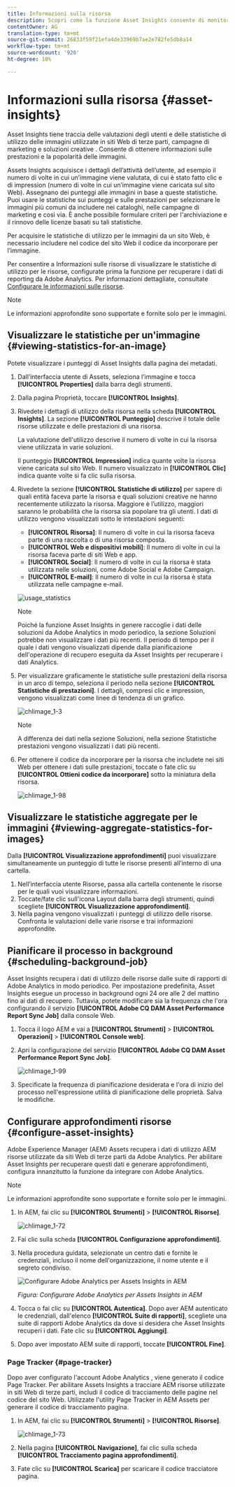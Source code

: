 ```yaml
---
title: Informazioni sulla risorsa
description: Scopri come la funzione Asset Insights consente di monitorare le valutazioni degli utenti e le statistiche di utilizzo di immagini utilizzate in siti Web di terze parti, campagne di marketing e  Adobe  soluzioni creative.
contentOwner: AG
translation-type: tm+mt
source-git-commit: 26833f59f21efa4de33969b7ae2e782fe5db8a14
workflow-type: tm+mt
source-wordcount: '920'
ht-degree: 10%

---
```



# Informazioni sulla risorsa {#asset-insights}

Asset Insights tiene traccia delle valutazioni degli utenti e delle statistiche di utilizzo delle immagini utilizzate in siti Web di terze parti, campagne di marketing e  soluzioni creative . Consente di ottenere informazioni sulle prestazioni e la popolarità delle immagini.

Assets Insights acquisisce i dettagli dell’attività dell’utente, ad esempio il numero di volte in cui un’immagine viene valutata, di cui è stato fatto clic e di impression (numero di volte in cui un’immagine viene caricata sul sito Web). Assegnano dei punteggi alle immagini in base a queste statistiche. Puoi usare le statistiche sui punteggi e sulle prestazioni per selezionare le immagini più comuni da includere nei cataloghi, nelle campagne di marketing e così via. È anche possibile formulare criteri per l&#39;archiviazione e il rinnovo delle licenze basati su tali statistiche.

Per acquisire le statistiche di utilizzo per le immagini da un sito Web, è necessario includere nel codice del sito Web il codice da incorporare per l’immagine.

Per consentire a Informazioni sulle risorse di visualizzare le statistiche di utilizzo per le risorse, configurate prima la funzione per recuperare i dati di reporting da  Adobe Analytics. Per informazioni dettagliate, consultate [Configurare le informazioni sulle risorse](#configure-asset-insights).

>[!NOTE]
>
>Le informazioni approfondite sono supportate e fornite solo per le immagini.

## Visualizzare le statistiche per un&#39;immagine {#viewing-statistics-for-an-image}

Potete visualizzare i punteggi di Asset Insights dalla pagina dei metadati.

1. Dall’interfaccia utente di Assets, seleziona l’immagine e tocca **[!UICONTROL Properties]** dalla barra degli strumenti.
1. Dalla pagina Proprietà, toccare **[!UICONTROL Insights]**.
1. Rivedete i dettagli di utilizzo della risorsa nella scheda **[!UICONTROL Insights]**. La sezione **[!UICONTROL Punteggio]** descrive il totale delle risorse utilizzate e delle prestazioni di una risorsa.

   La valutazione dell&#39;utilizzo descrive il numero di volte in cui la risorsa viene utilizzata in varie soluzioni.

   Il punteggio **[!UICONTROL Impression]** indica quante volte la risorsa viene caricata sul sito Web. Il numero visualizzato in **[!UICONTROL Clic]** indica quante volte si fa clic sulla risorsa.

1. Rivedete la sezione **[!UICONTROL Statistiche di utilizzo]** per sapere di quali entità faceva parte la risorsa e quali soluzioni creative ne hanno recentemente utilizzato la risorsa. Maggiore è l’utilizzo, maggiori saranno le probabilità che la risorsa sia popolare tra gli utenti. I dati di utilizzo vengono visualizzati sotto le intestazioni seguenti:

   * **[!UICONTROL Risorsa]**: Il numero di volte in cui la risorsa faceva parte di una raccolta o di una risorsa composta.
   * **[!UICONTROL Web e dispositivi mobili]**: Il numero di volte in cui la risorsa faceva parte di siti Web e app.
   * **[!UICONTROL Social]**: Il numero di volte in cui la risorsa è stata utilizzata nelle soluzioni, come  Adobe Social e  Adobe Campaign.
   * **[!UICONTROL E-mail]**: Il numero di volte in cui la risorsa è stata utilizzata nelle campagne e-mail.

   ![usage_statistics](assets/usage_statistics.png)

   >[!NOTE]
   >
   >Poiché la funzione Asset Insights in genere raccoglie i dati delle soluzioni da  Adobe Analytics in modo periodico, la sezione Soluzioni potrebbe non visualizzare i dati più recenti. Il periodo di tempo per il quale i dati vengono visualizzati dipende dalla pianificazione dell&#39;operazione di recupero eseguita da Asset Insights per recuperare i dati Analytics.

1. Per visualizzare graficamente le statistiche sulle prestazioni della risorsa in un arco di tempo, seleziona il periodo nella sezione **[!UICONTROL Statistiche di prestazioni]**. I dettagli, compresi clic e impression, vengono visualizzati come linee di tendenza di un grafico.

   ![chlimage_1-3](assets/chlimage_1-3.jpeg)

   >[!NOTE]
   >
   >A differenza dei dati nella sezione Soluzioni, nella sezione Statistiche prestazioni vengono visualizzati i dati più recenti.

1. Per ottenere il codice da incorporare per la risorsa che includete nei siti Web per ottenere i dati sulle prestazioni, toccate o fate clic su **[!UICONTROL Ottieni codice da incorporare]** sotto la miniatura della risorsa. <!-- For more information on how to include your Embed code in third-party web pages, see [Using Page Tracker and Embed code in web pages](/help/assets/use-page-tracker.md). -->

   ![chlimage_1-98](assets/chlimage_1-98.png)

## Visualizzare le statistiche aggregate per le immagini {#viewing-aggregate-statistics-for-images}

Dalla **[!UICONTROL Visualizzazione approfondimenti]** puoi visualizzare simultaneamente un punteggio di tutte le risorse presenti all’interno di una cartella.

1. Nell’interfaccia utente Risorse, passa alla cartella contenente le risorse per le quali vuoi visualizzare informazioni.
1. Toccate/fate clic sull&#39;icona Layout dalla barra degli strumenti, quindi scegliete **[!UICONTROL Visualizzazione approfondimenti]**.
1. Nella pagina vengono visualizzati i punteggi di utilizzo delle risorse. Confronta le valutazioni delle varie risorse e trai informazioni approfondite.

## Pianificare il processo in background {#scheduling-background-job}

Asset Insights recupera i dati di utilizzo delle risorse dalle suite di rapporti di  Adobe Analytics in modo periodico. Per impostazione predefinita, Asset Insights esegue un processo in background ogni 24 ore alle 2 del mattino fino ai dati di recupero. Tuttavia, potete modificare sia la frequenza che l&#39;ora configurando il servizio **[!UICONTROL Adobe CQ DAM Asset Performance Report Sync Job]** dalla console Web.

1. Tocca il logo AEM e vai a **[!UICONTROL Strumenti]** > **[!UICONTROL Operazioni]** > **[!UICONTROL Console web]**.
1. Apri la configurazione del servizio **[!UICONTROL Adobe CQ DAM Asset Performance Report Sync Job]**.

   ![chlimage_1-99](assets/chlimage_1-99.png)

1. Specificate la frequenza di pianificazione desiderata e l&#39;ora di inizio del processo nell&#39;espressione utilità di pianificazione delle proprietà. Salva le modifiche.

## Configurare approfondimenti risorse {#configure-asset-insights}

Adobe Experience Manager (AEM) Assets recupera i dati di utilizzo AEM risorse utilizzate da siti Web di terze parti da  Adobe Analytics. Per abilitare Asset Insights per recuperare questi dati e generare approfondimenti, configura innanzitutto la funzione da integrare con  Adobe Analytics.

>[!NOTE]
>
>Le informazioni approfondite sono supportate e fornite solo per le immagini.

1. In AEM, fai clic su **[!UICONTROL Strumenti]** > **[!UICONTROL Risorse]**.

   ![chlimage_1-72](assets/chlimage_1-72.png)

1. Fai clic sulla scheda **[!UICONTROL Configurazione approfondimenti]**.
1. Nella procedura guidata, selezionate un centro dati e fornite le credenziali, incluso il nome dell&#39;organizzazione, il nome utente e il segreto condiviso.

   ![Configurare  Adobe Analytics per Assets Insights in AEM](assets/insights_config2.png)

   *Figura: Configurare  Adobe Analytics per Assets Insights in AEM*

1. Tocca o fai clic su **[!UICONTROL Autentica]**. Dopo aver AEM autenticato le credenziali, dall&#39;elenco **[!UICONTROL Suite di rapporti]**, scegliete una suite di rapporti Adobe Analytics  da dove si desidera che Asset Insights recuperi i dati. Fate clic su **[!UICONTROL Aggiungi]**.
1. Dopo aver impostato AEM suite di rapporti, toccate **[!UICONTROL Fine]**.

### Page Tracker {#page-tracker}

Dopo aver configurato l&#39;account Adobe Analytics , viene generato il codice Page Tracker. Per abilitare Assets Insights a tracciare AEM risorse utilizzate in siti Web di terze parti, includi il codice di tracciamento delle pagine nel codice del sito Web. Utilizzate l&#39;utility Page Tracker in  AEM Assets per generare il codice di tracciamento pagina. <!--  For more information on how to include your Page Tracker code in third-party web pages, see [Using Page Tracker and Embed code in web pages](/help/assets/use-page-tracker.md). -->

1. In AEM, fai clic su **[!UICONTROL Strumenti]** > **[!UICONTROL Risorse]**.

   ![chlimage_1-73](assets/chlimage_1-73.png)

1. Nella pagina **[!UICONTROL Navigazione]**, fai clic sulla scheda **[!UICONTROL Tracciamento pagina approfondimenti]**.
1. Fate clic su **[!UICONTROL Scarica]** per scaricare il codice tracciatore pagina.

<!--

## Using demo package for Asset Insights {#using-demo-package-for-asset-insights}

Using the demo package, you can enable Adobe Asset Insights to capture data from and generate insights for a sample web page.

1. Configure Asset Insights using the instructions in [Configure Asset Insights](#configure-asset-insights).
1. Download the sample AEM Assets package from below and install the package from CRXDE package manager.

   [Get File](assets/insightsdemo.zip)

1. Download the ZIP file containing the sample web page from below and extract on your local file system.

   [Get File](assets/demosite.zip)

1. Click the web page to open it in the web browser.

   >[!CAUTION]
   >
   >Web Page is configured to load asset from the localhost server . In case your server is running somewhere else change server address from localhost to server address in the HTML content of the web page.

   >[!NOTE]
   >
   >The external web page can be in AEM itself.

-->
